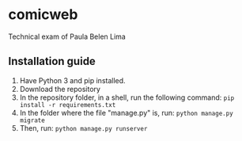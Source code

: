# comicweb
 
Technical exam of Paula Belen Lima
## Installation guide 
1. Have Python 3 and pip installed.
2. Download the repository
3. In the repository folder, in a shell, run the following command: `pip install -r requirements.txt`
4. In the folder where the file "manage.py" is, run: `python manage.py migrate`
5. Then, run: `python manage.py runserver`
